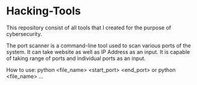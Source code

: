 # Hacking-Tools
This repository consist of all tools that I created for the purpose of cybersecurity.

The port scanner is a command-line tool used to scan various ports of the system. It can take website as well as IP Address as an input. It is capable of taking range of ports and individual ports as an input.

How to use: python <file_name> <host> <start_port> <end_port> or python <file_name> <host> <port1> <port2> ...
